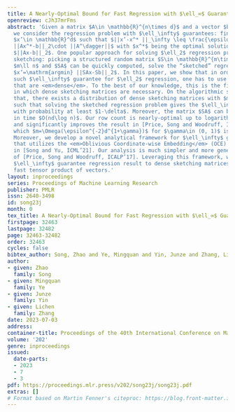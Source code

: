```yaml
---
title: A Nearly-Optimal Bound for Fast Regression with $\ell_∞$ Guarantee
openreview: cJh37mrFms
abstract: 'Given a matrix $A\in \mathbb{R}^{n\times d}$ and a vector $b\in \mathbb{R}^n$,
  we consider the regression problem with $\ell_\infty$ guarantees: finding a vector
  $x’\in \mathbb{R}^d$ such that $||x’-x^* ||_\infty \leq \frac{\epsilon}{\sqrt{d}}\cdot
  ||Ax^*-b||_2\cdot ||A^\dagger||$ with $x^*$ being the optimal solution to the regression
  $||Ax-b||_2$. One popular approach for solving $\ell_2$ regression problem is via
  sketching: picking a structured random matrix $S\in \mathbb{R}^{m\times n}$ with
  $m\ll n$ and $SA$ can be quickly computed, solve the “sketched” regression problem
  $x’=\mathrm{argmin} ||SAx-Sb||_2$. In this paper, we show that in order to obtain
  such $\ell_\infty$ guarantee for $\ell_2$ regression, one has to use sketching matrices
  that are <em>dense</em>. To the best of our knowledge, this is the first user case
  in which dense sketching matrices are necessary. On the algorithmic side, we prove
  that, there exists a distribution of dense sketching matrices with $m=\epsilon^{-2}d\log^3(n/\delta)$
  such that solving the sketched regression problem gives the $\ell_\infty$ guarantee,
  with probability at least $1-\delta$. Moreover, the matrix $SA$ can be computed
  in time $O(nd\log n)$. Our row count is nearly-optimal up to logarithmic factors,
  and significantly improves the result in [Price, Song and Woodruff, ICALP’17], in
  which $m=\Omega(\epsilon^{-2}d^{1+\gamma})$ for $\gamma\in (0, 1)$ is required.
  Moreover, we develop a novel analytical framework for $\ell_\infty$ guarantee regression
  that utilizes the <em>Oblivious Coordinate-wise Embedding</em> (OCE) property introduced
  in [Song and Yu, ICML’21]. Our analysis is much simpler and more general than that
  of [Price, Song and Woodruff, ICALP’17]. Leveraging this framework, we extend the
  $\ell_\infty$ guarantee regression result to dense sketching matrices for computing
  fast tensor product of vectors.'
layout: inproceedings
series: Proceedings of Machine Learning Research
publisher: PMLR
issn: 2640-3498
id: song23j
month: 0
tex_title: A Nearly-Optimal Bound for Fast Regression with $\ell_∞$ Guarantee
firstpage: 32463
lastpage: 32482
page: 32463-32482
order: 32463
cycles: false
bibtex_author: Song, Zhao and Ye, Mingquan and Yin, Junze and Zhang, Lichen
author:
- given: Zhao
  family: Song
- given: Mingquan
  family: Ye
- given: Junze
  family: Yin
- given: Lichen
  family: Zhang
date: 2023-07-03
address: 
container-title: Proceedings of the 40th International Conference on Machine Learning
volume: '202'
genre: inproceedings
issued:
  date-parts:
  - 2023
  - 7
  - 3
pdf: https://proceedings.mlr.press/v202/song23j/song23j.pdf
extras: []
# Format based on Martin Fenner's citeproc: https://blog.front-matter.io/posts/citeproc-yaml-for-bibliographies/
---
```

